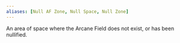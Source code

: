 ```yaml
---
aliases: [Null AF Zone, Null Space, Null Zone]
---
```


An area of space where the Arcane Field does not exist, or has been nullified.